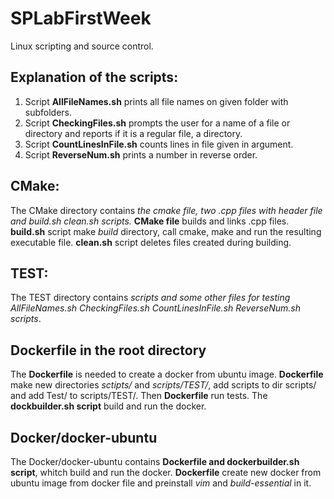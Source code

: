 # SPLabFirstWeek
Linux scripting and source control.

## Explanation of the scripts:
1. Script **AllFileNames.sh** prints all file names on given folder with subfolders.
2. Script **CheckingFiles.sh** prompts the user for a name of a file or directory and reports if it is a regular file, a directory.
3. Script **CountLinesInFile.sh** counts lines in file given in argument.
4. Script **ReverseNum.sh** prints a number in reverse order.

## CMake:
The CMake directory contains *the cmake file, two .cpp files with header file and build.sh clean.sh scripts.* **CMake file** builds and links .cpp files. **build.sh** script make *build* directory, call cmake, make and run the resulting executable file. **clean.sh** script deletes files created during building.
  
## TEST:
The TEST directory contains *scripts and some other files for testing AllFileNames.sh CheckingFiles.sh CountLinesInFile.sh ReverseNum.sh scripts*.

## Dockerfile in the root directory
The **Dockerfile** is needed to create a docker from ubuntu image. **Dockerfile** make new directories *sctipts/* and *scripts/TEST/*, add scripts to dir scripts/ and add Test/ to scripts/TEST/. Then **Dockerfile** run tests. The **dockbuilder.sh script** build and run the docker.

## Docker/docker-ubuntu
The Docker/docker-ubuntu contains **Dockerfile and dockerbuilder.sh script**, whitch build and run the docker. **Dockerfile** create new docker from ubuntu image from docker file and preinstall *vim* and *build-essential* in it. 
